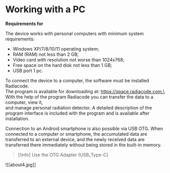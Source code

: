 # Working with a PC

**Requirements for**

The device works with personal computers with minimum system requirements:

* Windows XP/7/8/10/11 operating system;
* RAM (RAM) not less than 2 GB;
* Video card with resolution not worse than 1024x768;
* Free space on the hard disk not less than 1 GB;
* USB port 1 pc.

To connect the device to a computer, the software must be installed Radiacode.\
The program is available for downloading at: https://space.radiacode.com.\
With the help of the program Radiacode you can transfer the data to a computer, view it,\
and manage personal radiation detector. A detailed description of the program interface is included with the program and is available after installation.

Connection to an Android smartphone is also possible via USB OTG. When connected to a computer or smartphone, the accumulated data are transferred to an external device, and the newly received data are transferred there immediately without being stored in the built-in memory.

> \[!info] Use the OTG Adapter (USB\_Type-C)

!\[\[about4.jpg]]

